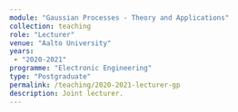 ```yaml
---
module: "Gaussian Processes - Theory and Applications"
collection: teaching
role: "Lecturer"
venue: "Aalto University"
years:
 - "2020-2021"
programme: "Electronic Engineering"
type: "Postgraduate"
permalink: /teaching/2020-2021-lecturer-gp
description: Joint lecturer.
---
```


